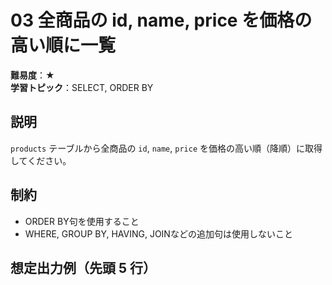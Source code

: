 # 03 全商品の id, name, price を価格の高い順に一覧

**難易度**：★  
**学習トピック**：SELECT, ORDER BY

## 説明
`products` テーブルから全商品の `id`, `name`, `price` を価格の高い順（降順）に取得してください。

## 制約
* ORDER BY句を使用すること
* WHERE, GROUP BY, HAVING, JOINなどの追加句は使用しないこと

## 想定出力例（先頭 5 行）
